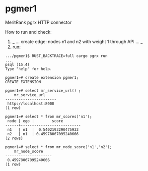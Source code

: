 # pgmer1
MeritRank pgrx HTTP connector

How to run and check:
1. _ ... create edge: nodes n1 and n2 with weight 1 through API ... _
2. run:
```
.../pgmer1$ RUST_BACKTRACE=full cargo pgrx run
...
psql (15.4)
Type "help" for help.

pgmer1=# create extension pgmer1;
CREATE EXTENSION

pgmer1=# select mr_service_url() ;
    mr_service_url     
-----------------------
 http://localhost:8000
(1 row)

pgmer1=# select * from mr_scores('n1');
 node | ego |        score        
------+-----+---------------------
 n1   | n1  |  0.5402193290475933
 n2   | n1  | 0.45978067095240666
(2 rows)

pgmer1=# select * from mr_node_score('n1','n2');
    mr_node_score    
---------------------
 0.45978067095240666
(1 row)
```
